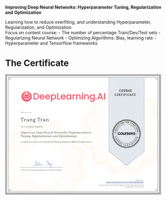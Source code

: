 **Improving Deep Neural Networks: Hyperparameter Tuning, Regularization and Optimization**    

Learning how to reduce overfiting, and understanding Hyperparameter, Regularization, and Optimization    
Focus on content course:
    - The number of percentage Train/Dev/Test sets
    - Regularizing Neural Network
    - Optimizing Algorithms: Bias, learning rate
    - Hyperparameter and Tensorflow frameworks

# The Certificate    

![Alt text](https://github.com/J3rryTr/Coursera_DL_Specialization/blob/main/C2%20-%20Improving%20Deep%20Neural%20Networks%20Hyperparameter%20Tuning%20Regularization%20and%20Optimization/C2.png)